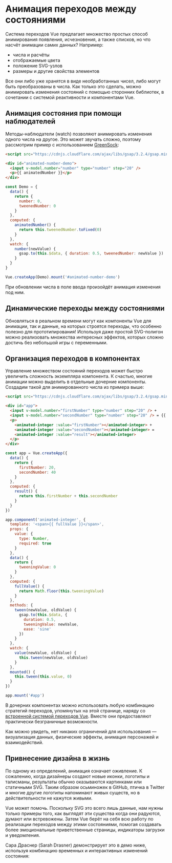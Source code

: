 # Анимация переходов между состояниями

Система переходов Vue предлагает множество простых способ анимирования появления, исчезновения, а также списков, но что насчёт анимации самих данных? Например:

- числа и расчёты
- отображаемые цвета
- положение SVG-узлов
- размеры и другие свойства элементов

Все они либо уже хранятся в виде необработанных чисел, либо могут быть преобразованы в числа. Как только это сделать, можно анимировать изменения состояний с помощью сторонних библиотек, в сочетании с системой реактивности и компонентами Vue.

## Анимация состояния при помощи наблюдателей

Методы-наблюдатели (watch) позволяют анимировать изменения одного числа на другое. Это может звучать сложно, поэтому рассмотрим пример с использованием [GreenSock](https://greensock.com/):

```html
<script src="https://cdnjs.cloudflare.com/ajax/libs/gsap/3.2.4/gsap.min.js"></script>

<div id="animated-number-demo">
  <input v-model.number="number" type="number" step="20" />
  <p>{{ animatedNumber }}</p>
</div>
```

```js
const Demo = {
  data() {
    return {
      number: 0,
      tweenedNumber: 0
    }
  },
  computed: {
    animatedNumber() {
      return this.tweenedNumber.toFixed(0)
    }
  },
  watch: {
    number(newValue) {
      gsap.to(this.$data, { duration: 0.5, tweenedNumber: newValue })
    }
  }
}

Vue.createApp(Demo).mount('#animated-number-demo')
```

<common-codepen-snippet title="Transitioning State 1" slug="22903bc3b53eb5b7817378ecb985ce96" tab="js,result" :editable="false" :preview="false" />

При обновлении числа в поле ввода произойдёт анимация изменения под ним.

## Динамические переходы между состояниями

Обновляться в реальном времени могут как компоненты Vue для анимации, так и данные, на которых строятся переходы, что особенно полезно для прототипирования! Используя даже простой SVG-полигон можно реализовать множества интересных эффектов, которых сложно достичь без небольшой игры с переменными.

<common-codepen-snippet title="Обновление SVG" slug="a8e00648d4df6baa1b19fb6c31c8d17e" :height="500" tab="js,result" :editable="false" />

## Организация переходов в компонентах

Управление множеством состояний переходов может быстро увеличить сложность экземпляра компонента. К счастью, многие анимации можно выделить в отдельные дочерние компоненты. Создадим такой для анимированного числа из примера выше:

```html
<script src="https://cdnjs.cloudflare.com/ajax/libs/gsap/3.2.4/gsap.min.js"></script>

<div id="app">
  <input v-model.number="firstNumber" type="number" step="20" /> +
  <input v-model.number="secondNumber" type="number" step="20" /> = {{ result }}
  <p>
    <animated-integer :value="firstNumber"></animated-integer> +
    <animated-integer :value="secondNumber"></animated-integer> =
    <animated-integer :value="result"></animated-integer>
  </p>
</div>
```

```js
const app = Vue.createApp({
  data() {
    return {
      firstNumber: 20,
      secondNumber: 40
    }
  },
  computed: {
    result() {
      return this.firstNumber + this.secondNumber
    }
  }
})

app.component('animated-integer', {
  template: '<span>{{ fullValue }}</span>',
  props: {
    value: {
      type: Number,
      required: true
    }
  },
  data() {
    return {
      tweeningValue: 0
    }
  },
  computed: {
    fullValue() {
      return Math.floor(this.tweeningValue)
    }
  },
  methods: {
    tween(newValue, oldValue) {
      gsap.to(this.$data, {
        duration: 0.5,
        tweeningValue: newValue,
        ease: 'sine'
      })
    }
  },
  watch: {
    value(newValue, oldValue) {
      this.tween(newValue, oldValue)
    }
  },
  mounted() {
    this.tween(this.value, 0)
  }
})

app.mount('#app')
```

<common-codepen-snippet title="Компонент для управления переходом от состояния" slug="e9ef8ac7e32e0d0337e03d20949b4d17" tab="js,result" :editable="false" />

В дочерних компонентах можно использовать любую комбинацию стратегий переходов, упомянутых на этой странице, наряду со [встроенной системой переходов Vue](transitions-enterleave.md). Вместе они предоставляют практически безграничные возможности.

Как можно увидеть, нет никаких ограничений для использования — визуализация данных, физические эффекты, анимация персонажей и взаимодействий.

## Привнесение дизайна в жизнь

По одному из определений, анимация означает оживление. К сожалению, когда дизайнеры создают новые иконки, логотипы и талисманы, результаты обычно оказываются картинками или статичными SVG. Таким образом осьминожек в GitHub, птичка в Twitter и многие другие логотипы напоминают живых существ, но в действительности не кажутся живыми.

Vue может помочь. Поскольку SVG это всего лишь данные, нам нужны только примеры того, как выглядят эти существа когда они радуются, думают или встревожены. Затем Vue берёт на себя всю работу по реализации переходов между этими состояниями, помогая создавать более эмоциональные приветственные страницы, индикаторы загрузки и уведомления.

Сара Драснер (Sarah Drasner) демонстрирует это в демо ниже, используя комбинацию временных и интерактивных изменений состояния:

<common-codepen-snippet title="Vue-controlled Wall-E" slug="YZBGNp" :height="400" :team="false" user="sdras" name="Sarah Drasner" :editable="false" :preview="false" version="2" theme="light" />

